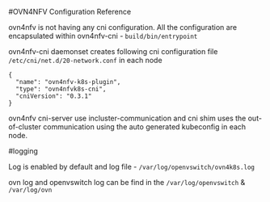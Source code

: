 #OVN4NFV Configuration Reference

ovn4nfv is not having any cni configuration. All the configuration are encapsulated within ovn4nfv-cni - `build/bin/entrypoint`

ovn4nfv-cni daemonset creates following cni configuration file `/etc/cni/net.d/20-network.conf` in each node
```
{
  "name": "ovn4nfv-k8s-plugin",
  "type": "ovn4nfvk8s-cni",
  "cniVersion": "0.3.1"
}
```
ovn4nfv cni-server use incluster-communication and cni shim uses the out-of-cluster
communication using the auto generated kubeconfig in each node.

#logging

Log is enabled by default and log file - `/var/log/openvswitch/ovn4k8s.log`

ovn log and openvswitch log can be find in the `/var/log/openvswitch` & `/var/log/ovn`

